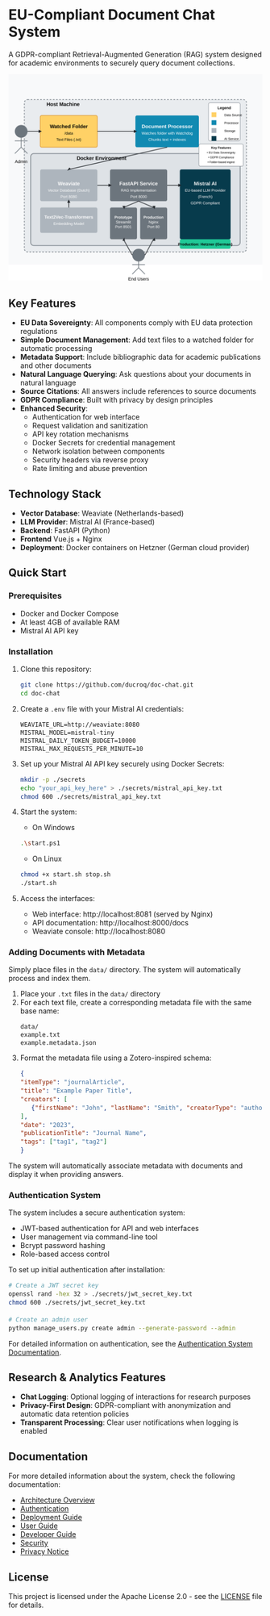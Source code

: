 # EU-Compliant Document Chat System

A GDPR-compliant Retrieval-Augmented Generation (RAG) system designed for academic environments to securely query document collections.

![Simplified Architecture](docs/diagrams/architecture-diagram.svg)

## Key Features

- **EU Data Sovereignty**: All components comply with EU data protection regulations
- **Simple Document Management**: Add text files to a watched folder for automatic processing
- **Metadata Support**: Include bibliographic data for academic publications and other documents
- **Natural Language Querying**: Ask questions about your documents in natural language
- **Source Citations**: All answers include references to source documents
- **GDPR Compliance**: Built with privacy by design principles
- **Enhanced Security**:
  - Authentication for web interface
  - Request validation and sanitization
  - API key rotation mechanisms
  - Docker Secrets for credential management
  - Network isolation between components
  - Security headers via reverse proxy
  - Rate limiting and abuse prevention
  
## Technology Stack

- **Vector Database**: Weaviate (Netherlands-based)
- **LLM Provider**: Mistral AI (France-based)
- **Backend**: FastAPI (Python)
- **Frontend** Vue.js + Nginx
- **Deployment**: Docker containers on Hetzner (German cloud provider)

## Quick Start

### Prerequisites

- Docker and Docker Compose
- At least 4GB of available RAM
- Mistral AI API key

### Installation

1. Clone this repository:
   ```bash
   git clone https://github.com/ducroq/doc-chat.git
   cd doc-chat
   ```

2. Create a `.env` file with your Mistral AI credentials:
   ```
   WEAVIATE_URL=http://weaviate:8080
   MISTRAL_MODEL=mistral-tiny
   MISTRAL_DAILY_TOKEN_BUDGET=10000
   MISTRAL_MAX_REQUESTS_PER_MINUTE=10
   ```

3. Set up your Mistral AI API key securely using Docker Secrets:
   ```bash
   mkdir -p ./secrets
   echo "your_api_key_here" > ./secrets/mistral_api_key.txt
   chmod 600 ./secrets/mistral_api_key.txt
   ```

4. Start the system:

   - On Windows
   ```bash
   .\start.ps1
   ```

   - On Linux
   ```bash
   chmod +x start.sh stop.sh
   ./start.sh
   ```
   
5. Access the interfaces:
   - Web interface: http://localhost:8081 (served by Nginx)
   - API documentation: http://localhost:8000/docs
   - Weaviate console: http://localhost:8080

### Adding Documents with Metadata

Simply place files in the `data/` directory. The system will automatically process and index them.

1. Place your `.txt` files in the `data/` directory
2. For each text file, create a corresponding metadata file with the same base name:
   ```
   data/
   example.txt
   example.metadata.json
   ```
3. Format the metadata file using a Zotero-inspired schema:
   ```json
   {
   "itemType": "journalArticle",
   "title": "Example Paper Title",
   "creators": [
      {"firstName": "John", "lastName": "Smith", "creatorType": "author"}
   ],
   "date": "2023",
   "publicationTitle": "Journal Name",
   "tags": ["tag1", "tag2"]
   }
   ```
   
The system will automatically associate metadata with documents and display it when providing answers.

### Authentication System

The system includes a secure authentication system:

- JWT-based authentication for API and web interfaces
- User management via command-line tool
- Bcrypt password hashing
- Role-based access control

To set up initial authentication after installation:

```bash
# Create a JWT secret key
openssl rand -hex 32 > ./secrets/jwt_secret_key.txt
chmod 600 ./secrets/jwt_secret_key.txt

# Create an admin user 
python manage_users.py create admin --generate-password --admin
```

For detailed information on authentication, see the [Authentication System Documentation](docs/security.md#authentication-system).

## Research & Analytics Features

- **Chat Logging**: Optional logging of interactions for research purposes
- **Privacy-First Design**: GDPR-compliant with anonymization and automatic data retention policies
- **Transparent Processing**: Clear user notifications when logging is enabled

## Documentation

For more detailed information about the system, check the following documentation:

- [Architecture Overview](docs/architecture.md)
- [Authentication](docs/authentication.md)
- [Deployment Guide](docs/deployment-guide.md)
- [User Guide](docs/user-guide.md)
- [Developer Guide](docs/developer-guide.md)
- [Security](docs/security.md)
- [Privacy Notice](docs/privacy-notice.md)

## License

This project is licensed under the Apache License 2.0 - see the [LICENSE](LICENSE) file for details.



